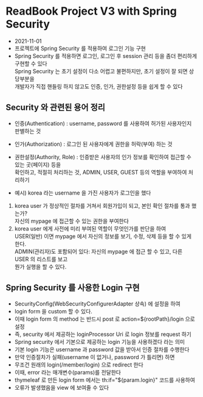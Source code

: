 # ReadBook Project V3 with Spring Security

* 2021-11-01
* 프로젝트에 Spring Security 를 적용하여 로그인 기능 구현
* Spring Security 를 적용하면 로그인, 로그인 후 session 관리 등을 좀더 편리하게 구현할 수 있다  
Spring Security 는 초기 설정이 다소 어렵고 불편하지만, 초기 설정이 잘 되면 상당부분을  
개발자가 직접 핸들링 하지 않고도 인증, 인가, 권한설정 등을 쉽게 할 수 있다

## Security 와 관련된 용어 정리
* 인증(Authentication) : username, password 를 사용하여 허가된 사용자인지 판별하는 것
* 인가(Authorization) : 로그인 된 사용자에게 권한을 허락(부여) 하는 것
* 권한설정(Authority, Role) : 인증받은 사용자의 인가 정보를 확인하여 접근할 수 있는 곳(페이지) 등을  
확인하고, 적절히 처리하는 것, ADMIN, USER, GUEST 등의 역할을 부여하여 처리하기

* 예시) korea 라는 username 을 가진 사용자가 로그인을 했다  
1. korea user 가 정상적인 절차를 거쳐서 회원가입이 되고, 본인 확인 절차를 통과 했는가?  
자신의 mypage 에 접근할 수 있는 권한을 부여한다  
2. korea user 에게 사전에 미리 부여된 역할이 무엇인가를 판단을 하여  
USER(일반) 이면 mypage 에서 자신의 정보를 보기, 수정, 삭제 등을 할 수 있게 한다.  
ADMIN(관리자)도 포함되어 있다: 자신의 mypage 에 접근 할 수 있고, 다른 USER 의 리스트를 보고  
뭔가 실행을 할 수 있다.

## Spring Security 를 사용한 Login 구현
* SecurityConfig(WebSecurityConfigurerAdapter 상속) 에 설정을 하여
* login form 을 custom 할 수 있다.
* 이때 login form 의 method 는 반드시 post 로 action=${rootPath}/login 으로 설정
* 즉, security 에서 제공하는 loginProcessor Uri 로 login 정보를 request 하기
* Spring security 에서 기본으로 제공하는 login 기능을 사용하겠다 라는 의미
* 기본 login 기능은 username 과 password 값을 받아서 인증 절차를 수행한다
* 만약 인증절차가 실패(username 이 없거나, password 가 틀리면) 하면
* 무조건 원래의 login(/member/login) 으로 redirect 한다
* 이때, error 라는 매개변수(params)를 전달한다
* thymeleaf 로 만든 login form 에서는 th:if="${param.login}" 코드를 사용하여
* 오류가 발생했음을 view 에 보여줄 수 있다
